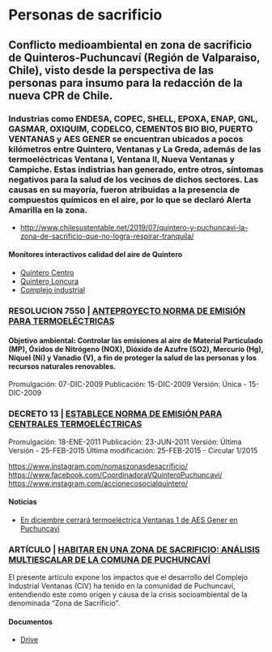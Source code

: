 # Personas de sacrificio

## Conflicto medioambiental en zona de sacrificio de Quinteros-Puchuncaví (Región de Valparaiso, Chile), visto desde la perspectiva de las personas para insumo para la redacción de la nueva CPR de Chile.

### Industrias como ENDESA, COPEC, SHELL, EPOXA, ENAP, GNL, GASMAR, OXIQUIM, CODELCO, CEMENTOS BIO BIO, PUERTO VENTANAS y AES GENER se encuentran ubicados a pocos kilómetros entre Quintero, Ventanas y La Greda, además de las termoeléctricas Ventana I, Ventana II, Nueva Ventanas y Campiche. Estas indistrias han generado, entre otros, síntomas negativos para la salud de los vecinos de dichos sectores. Las causas en su mayoría, fueron atribuidas a la presencia de compuestos químicos en el aire, por lo que se declaró Alerta Amarilla en la zona. 
* http://www.chilesustentable.net/2019/07/quintero-y-puchuncavi-la-zona-de-sacrificio-que-no-logra-respirar-tranquila/



#### Monitores interactivos calidad del aire de Quintero
* [Quintero Centro](https://sinca.mma.gob.cl/cgi-bin/SINCA2012/apub.combineweb.cgi?page=pageComb&ins=GNLQuintero)
* [Quintero Loncura](https://sinca.mma.gob.cl/cgi-bin/SINCA2012/apub.combineweb.cgi?page=pageComb&ins=loncura)
* [Complejo industrial](https://sinca.mma.gob.cl/cgi-bin/SINCA2012/apub.combineweb.cgi?page=pageComb&ins=ventanas)


### RESOLUCION 7550 | [ANTEPROYECTO NORMA DE EMISIÓN PARA TERMOELÉCTRICAS](https://www.bcn.cl/leychile/navegar?idNorma=1008986)
#### Objetivo ambiental: Controlar las emisiones al aire de Material Particulado (MP), Óxidos de Nitrógeno (NOX), Dióxido de Azufre (SO2), Mercurio (Hg), Níquel (Ni) y Vanadio (V), a fin de proteger la salud de las personas y los recursos naturales renovables.
Promulgación: 07-DIC-2009
Publicación: 15-DIC-2009
Versión: Única - 15-DIC-2009
### DECRETO 13 | [ESTABLECE NORMA DE EMISIÓN PARA CENTRALES TERMOELÉCTRICAS](https://www.bcn.cl/leychile/navegar?idNorma=1026808&idParte=&idVersion=)
Promulgación: 18-ENE-2011
Publicación: 23-JUN-2011
Versión: Última Versión - 25-FEB-2015
Última modificación: 25-FEB-2015 - Circular 1/2015

https://www.instagram.com/nomaszonasdesacrificio/
https://www.facebook.com/CoordinadoraVQuinteroPuchuncavi/
https://www.instagram.com/accionecosocialquintero/

#### Noticias
* [En diciembre cerrará termoeléctrica Ventanas 1 de AES Gener en Puchuncaví](https://www.latercera.com/pulso/noticia/en-diciembre-cerrara-termoelectrica-ventanas-1-de-aes-gener-en-puchuncavi/KTKOQZ7SX5ACFGY2LMRCBO73GA/)


### ARTÍCULO | [HABITAR EN UNA ZONA DE SACRIFICIO: ANÁLISIS MULTIESCALAR DE LA COMUNA DE PUCHUNCAVÍ](https://scielo.conicyt.cl/scielo.php?script=sci_arttext&pid=S0719-07002019000200006)
El presente artículo expone los impactos que el desarrollo del Complejo Industrial Ventanas (CIV) ha tenido en la comunidad de Puchuncaví, entendiendo este como origen y causa de la crisis socioambiental de la denominada “Zona de Sacrificio”.
 
#### Documentos
* [Drive](https://drive.google.com/drive/folders/1V4lKnHMkS0y0JEZ6Bkgmdkg5oO6SSHmH?usp=sharing)
